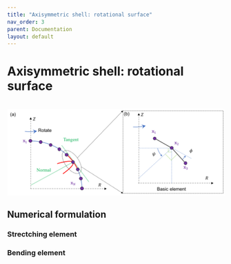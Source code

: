 ```yaml
---
title: "Axisymmetric shell: rotational surface"
nav_order: 3
parent: Documentation
layout: default
---
```


# Axisymmetric shell: rotational surface

<br/><img src='../assets/figures/shell_model.png' width="600">



## Numerical formulation

### Strectching element

### Bending element

